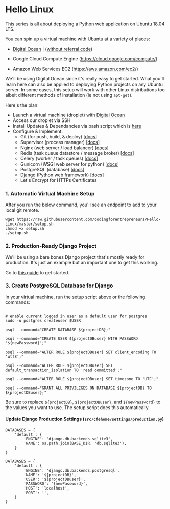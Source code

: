# Hello Linux


This series is all about deploying a Python web application on Ubuntu 18.04 LTS.


You can spin up a virtual machine with Ubuntu at a variety of places: 

- [Digital Ocean](https://kirr.co/l8v1n1) | ([without referral code](https://www.digitalocean.com))

- Google Cloud Compute Engine (https://cloud.google.com/compute/)

- Amazon Web Services EC2 (https://aws.amazon.com/ec2/)


We'll be using Digital Ocean since it's really easy to get started. What you'll learn here can also be applied to deploying Python projects on any Ubuntu server. In some cases, this setup will work with other Linux distributions too albeit different methods of installation (ie not using `apt-get`).


Here's the plan:

- Launch a virtual machine (droplet) with [Digital Ocean](https://kirr.co/l8v1n1)
- Access our droplet via SSH 
- Install Updates & Dependancies via bash script which is [here](./setup.sh)
- Configure & Implement:
    - Git (for push, build, & deploy) [[docs](https://git-scm.com/)]
    - Supervisor (process manager) [[docs](http://supervisord.org)]
    - Nginx (web server / load balancer) [[docs](http://nginx.org/en/docs/)]
    - Redis (task queue datastore / message broker) [[docs](https://redis.io/documentation)]
    - Celery (worker / task queues) [[docs](http://www.celeryproject.org/)]
    - Gunicorn (WSGI web server for python) [[docs](https://gunicorn.org/)]
    - PostgreSQL (database) [[docs](https://www.postgresql.org/docs/)]
    - Django (Python web framework) [[docs](https://www.djangoproject.com)]
    - Let's Encrypt for HTTPs Certificates


### 1. Automatic Virtual Machine Setup
After you run the below command, you'll see an endpoint to add to your local git remote.

```console
wget https://raw.githubusercontent.com/codingforentrepreneurs/Hello-Linux/master/setup.sh
chmod +x setup.sh
./setup.sh
```


### 2. Production-Ready Django Project
We'll be using a bare bones Django project that's mostly ready for production. It's just an example but an important one to get this working.

Go to [this guide](https://kirr.co/8mjnna) to get started.


### 3. Create PostgreSQL Database for Django

In your virtual machine, run the setup script above or the following commands:
```console

# enable current logged in user as a default user for postgres
sudo -u postgres createuser $USER

psql --command="CREATE DATABASE ${projectDB};"

psql --command="CREATE USER ${projectDBuser} WITH PASSWORD '${newPassword}';"

psql --command="ALTER ROLE ${projectDBuser} SET client_encoding TO 'utf8';"

psql --command="ALTER ROLE ${projectDBuser} SET default_transaction_isolation TO 'read committed';"

psql --command="ALTER ROLE ${projectDBuser} SET timezone TO 'UTC';"

psql --command="GRANT ALL PRIVILEGES ON DATABASE ${projectDB} TO ${projectDBuser};"

```

Be sure to replace `${projectDB}`, `${projectDBuser}`, and `${newPassword}` to the values you want to use. The setup script does this automatically.

#### Update Django Production Settings (`src/cfehome/settings/production.py`)
```
DATABASES = {
    'default': {
        'ENGINE': 'django.db.backends.sqlite3',
        'NAME': os.path.join(BASE_DIR, 'db.sqlite3'),
    }
}

DATABASES = {
    'default': {
        'ENGINE': 'django.db.backends.postgresql',
        'NAME': '${projectDB}',
        'USER': '${projectDBuser}',
        'PASSWORD': '{newPassword}',
        'HOST': 'localhost',
        'PORT': '',
    }
}
```




